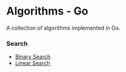 # Algorithms - Go

A collection of algorithms implemented in Go.

### Search

- [Binary Search](./search/binary.go)
- [Linear Search](./search/linear.go)
